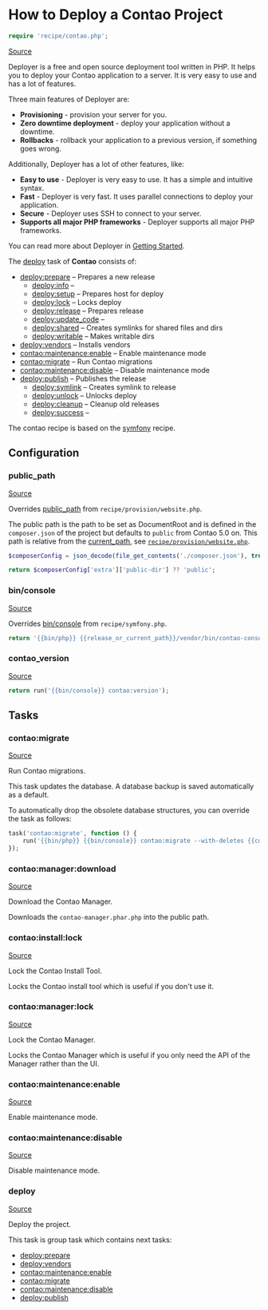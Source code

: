 <!-- DO NOT EDIT THIS FILE! -->
<!-- Instead edit recipe/contao.php -->
<!-- Then run bin/docgen -->

# How to Deploy a Contao Project

```php
require 'recipe/contao.php';
```

[Source](/recipe/contao.php)

Deployer is a free and open source deployment tool written in PHP. 
It helps you to deploy your Contao application to a server. 
It is very easy to use and has a lot of features. 

Three main features of Deployer are:
- **Provisioning** - provision your server for you.
- **Zero downtime deployment** - deploy your application without a downtime.
- **Rollbacks** - rollback your application to a previous version, if something goes wrong.

Additionally, Deployer has a lot of other features, like:
- **Easy to use** - Deployer is very easy to use. It has a simple and intuitive syntax.
- **Fast** - Deployer is very fast. It uses parallel connections to deploy your application.
- **Secure** - Deployer uses SSH to connect to your server.
- **Supports all major PHP frameworks** - Deployer supports all major PHP frameworks.

You can read more about Deployer in [Getting Started](/docs/getting-started.md).

The [deploy](#deploy) task of **Contao** consists of:
* [deploy:prepare](/docs/recipe/common.md#deployprepare) – Prepares a new release
  * [deploy:info](/docs/recipe/typo3.md#deployinfo) – 
  * [deploy:setup](/docs/recipe/deploy/setup.md#deploysetup) – Prepares host for deploy
  * [deploy:lock](/docs/recipe/deploy/lock.md#deploylock) – Locks deploy
  * [deploy:release](/docs/recipe/deploy/release.md#deployrelease) – Prepares release
  * [deploy:update_code](/docs/recipe/typo3.md#deployupdate_code) – 
  * [deploy:shared](/docs/recipe/deploy/shared.md#deployshared) – Creates symlinks for shared files and dirs
  * [deploy:writable](/docs/recipe/deploy/writable.md#deploywritable) – Makes writable dirs
* [deploy:vendors](/docs/recipe/deploy/vendors.md#deployvendors) – Installs vendors
* [contao:maintenance:enable](/docs/recipe/contao.md#contaomaintenanceenable) – Enable maintenance mode
* [contao:migrate](/docs/recipe/contao.md#contaomigrate) – Run Contao migrations
* [contao:maintenance:disable](/docs/recipe/contao.md#contaomaintenancedisable) – Disable maintenance mode
* [deploy:publish](/docs/recipe/common.md#deploypublish) – Publishes the release
  * [deploy:symlink](/docs/recipe/deploy/symlink.md#deploysymlink) – Creates symlink to release
  * [deploy:unlock](/docs/recipe/deploy/lock.md#deployunlock) – Unlocks deploy
  * [deploy:cleanup](/docs/recipe/deploy/cleanup.md#deploycleanup) – Cleanup old releases
  * [deploy:success](/docs/recipe/common.md#deploysuccess) – 


The contao recipe is based on the [symfony](/docs/recipe/symfony.md) recipe.

## Configuration
### public_path
[Source](https://github.com/deployphp/deployer/blob/master/recipe/contao.php#L11)

Overrides [public_path](/docs/recipe/provision/website.md#public_path) from `recipe/provision/website.php`.

The public path is the path to be set as DocumentRoot and is defined in the `composer.json` of the project
but defaults to `public` from Contao 5.0 on.
This path is relative from the [current_path](/docs/recipe/common.md#current_path), see [`recipe/provision/website.php`](/docs/recipe/provision/website.php#public_path).

```php title="Default value"
$composerConfig = json_decode(file_get_contents('./composer.json'), true, 512, JSON_THROW_ON_ERROR);

return $composerConfig['extra']['public-dir'] ?? 'public';
```


### bin/console
[Source](https://github.com/deployphp/deployer/blob/master/recipe/contao.php#L29)

Overrides [bin/console](/docs/recipe/symfony.md#bin/console) from `recipe/symfony.php`.



```php title="Default value"
return '{{bin/php}} {{release_or_current_path}}/vendor/bin/contao-console';
```


### contao_version
[Source](https://github.com/deployphp/deployer/blob/master/recipe/contao.php#L33)



```php title="Default value"
return run('{{bin/console}} contao:version');
```



## Tasks

### contao:migrate
[Source](https://github.com/deployphp/deployer/blob/master/recipe/contao.php#L47)

Run Contao migrations.

This task updates the database. A database backup is saved automatically as a default.

To automatically drop the obsolete database structures, you can override the task as follows:

```php
task('contao:migrate', function () {
    run('{{bin/php}} {{bin/console}} contao:migrate --with-deletes {{console_options}}');
});
```


### contao:manager:download
[Source](https://github.com/deployphp/deployer/blob/master/recipe/contao.php#L53)

Download the Contao Manager.

Downloads the `contao-manager.phar.php` into the public path.


### contao:install:lock
[Source](https://github.com/deployphp/deployer/blob/master/recipe/contao.php#L59)

Lock the Contao Install Tool.

Locks the Contao install tool which is useful if you don't use it.


### contao:manager:lock
[Source](https://github.com/deployphp/deployer/blob/master/recipe/contao.php#L65)

Lock the Contao Manager.

Locks the Contao Manager which is useful if you only need the API of the Manager rather than the UI.


### contao:maintenance:enable
[Source](https://github.com/deployphp/deployer/blob/master/recipe/contao.php#L71)

Enable maintenance mode.




### contao:maintenance:disable
[Source](https://github.com/deployphp/deployer/blob/master/recipe/contao.php#L86)

Disable maintenance mode.




### deploy
[Source](https://github.com/deployphp/deployer/blob/master/recipe/contao.php#L98)

Deploy the project.




This task is group task which contains next tasks:
* [deploy:prepare](/docs/recipe/common.md#deployprepare)
* [deploy:vendors](/docs/recipe/deploy/vendors.md#deployvendors)
* [contao:maintenance:enable](/docs/recipe/contao.md#contaomaintenanceenable)
* [contao:migrate](/docs/recipe/contao.md#contaomigrate)
* [contao:maintenance:disable](/docs/recipe/contao.md#contaomaintenancedisable)
* [deploy:publish](/docs/recipe/common.md#deploypublish)


